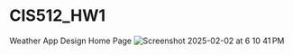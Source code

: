 # CIS512_HW1

Weather App Design Home Page
![Screenshot 2025-02-02 at 6 10 41 PM](https://github.com/user-attachments/assets/db86c071-5117-4655-bf04-06b1f5f7728b)
